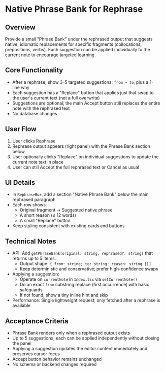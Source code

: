 # Native Phrase Bank for Rephrase

## Overview
Provide a small "Phrase Bank" under the rephrased output that suggests native, idiomatic replacements for specific fragments (collocations, prepositions, verbs). Each suggestion can be applied individually to the current note to encourage targeted learning.

## Core Functionality
- After a rephrase, show 3–5 targeted suggestions: `from → to`, plus a 1-line why
- Each suggestion has a "Replace" button that applies just that swap to the user's current text (not a full overwrite)
- Suggestions are optional; the main Accept button still replaces the entire note with the rephrased text
- No database changes

## User Flow
1. User clicks Rephrase
2. Rephrase output appears (right panel) with the Phrase Bank section below
3. User optionally clicks "Replace" on individual suggestions to update the current note text in place
4. User can still Accept the full rephrased text or Cancel as usual

## UI Details
- In `RephraseBox`, add a section "Native Phrase Bank" below the main rephrased paragraph
- Each row shows:
  - Original fragment → Suggested native phrase
  - A short reason (≤ 12 words)
  - A small "Replace" button
- Keep styling consistent with existing cards and buttons

## Technical Notes
- API: Add `getPhraseBank(original: string, rephrased?: string)` that returns up to 5 items:
  - Output shape: `{ from: string; to: string; reason: string }[]`
  - Keep deterministic and conservative; prefer high-confidence swaps
- Applying a suggestion:
  - Operate on `currentNote` in `Index.tsx` via `setCurrentNote()`
  - Do an exact `from` substring replace (first occurrence) with basic safeguards
  - If not found, show a tiny inline hint and skip
- Performance: Single lightweight request; only fetched after a rephrase is available

## Acceptance Criteria
- Phrase Bank renders only when a rephrased output exists
- Up to 5 suggestions; each can be applied independently without closing the panel
- Applying a suggestion updates the editor content immediately and preserves cursor focus
- Accept button behavior remains unchanged
- No schema or backend changes required

